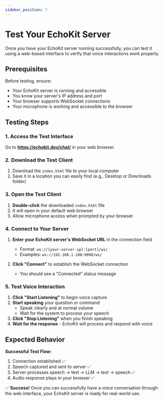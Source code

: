 ```yaml
---
sidebar_position: 7
---
```


# Test Your EchoKit Server

Once you have your EchoKit server running successfully, you can test it using a web-based interface to verify that voice interactions work properly.

## Prerequisites

Before testing, ensure:
- Your EchoKit server is running and accessible
- You know your server's IP address and port
- Your browser supports WebSocket connections
- Your microphone is working and accessible to the browser

## Testing Steps

### 1. Access the Test Interface

Go to **https://echokit.dev/chat/** in your web browser.

### 2. Download the Test Client

1. Download the `index.html` file to your local computer
2. Save it in a location you can easily find (e.g., Desktop or Downloads folder)

### 3. Open the Test Client

1. **Double-click** the downloaded `index.html` file
2. It will open in your default web browser
3. Allow microphone access when prompted by your browser

### 4. Connect to Your Server

1. **Enter your EchoKit server's WebSocket URL** in the connection field
   - Format: `ws://[your-server-ip]:[port]/ws/`
   - Examples: `ws://192.168.1.100:9090/ws/`

2. **Click "Connect"** to establish the WebSocket connection
   - You should see a "Connected" status message

### 5. Test Voice Interaction

1. **Click "Start Listening"** to begin voice capture
2. **Start speaking** your question or command
   - Speak clearly and at normal volume
   - Wait for the system to process your speech
3. **Click "Stop Listening"** when you finish speaking
4. **Wait for the response** - EchoKit will process and respond with voice

## Expected Behavior

**Successful Test Flow:**
1. Connection established ✅
2. Speech captured and sent to server ✅
3. Server processes speech → text → LLM → text → speech ✅
4. Audio response plays in your browser ✅


✅ **Success!** Once you can successfully have a voice conversation through the web interface, your EchoKit server is ready for real-world use.